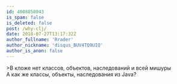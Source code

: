 ```yaml
---
id: 4008858043
is_spam: false
is_deleted: false
post: /why-clj/
date: 2018-07-27T13:17:32Z
author_fullname: 'Rrader'
author_nickname: 'disqus_BUV4TQ9UIQ'
author_is_anon: false
---
```


<p>&gt;В кложе нет классов, объектов, наследований и всей мишуры<br>А как же классы, объекты, наследования из Java?</p>
